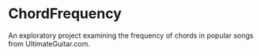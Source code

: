 # ChordFrequency

An exploratory project examining the frequency of chords in popular songs from UltimateGuitar.com.
